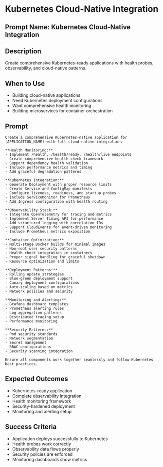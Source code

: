 # Kubernetes Cloud-Native Integration

## Prompt Name: Kubernetes Cloud-Native Integration

## Description
Create comprehensive Kubernetes-ready applications with health probes, observability, and cloud-native patterns.

## When to Use
- Building cloud-native applications
- Need Kubernetes deployment configurations
- Want comprehensive health monitoring
- Building microservices for container orchestration

## Prompt

```
Create a comprehensive Kubernetes-native application for [APPLICATION_NAME] with full cloud-native integration:

**Health Monitoring:**
- Implement /health, /health/ready, /health/live endpoints
- Create comprehensive health check framework
- Support dependency health validation
- Include performance metrics and timing
- Add graceful degradation patterns

**Kubernetes Integration:**
- Generate Deployment with proper resource limits
- Create Service and ConfigMap manifests
- Configure liveness, readiness, and startup probes
- Include ServiceMonitor for Prometheus
- Add Ingress configuration with health routing

**Observability Stack:**
- Integrate OpenTelemetry for tracing and metrics
- Implement Server Timing API for performance
- Add structured logging with correlation IDs
- Support CloudEvents for event-driven monitoring
- Include Prometheus metrics exposition

**Container Optimization:**
- Multi-stage Docker builds for minimal images
- Non-root user security patterns
- Health check integration in containers
- Proper signal handling for graceful shutdown
- Resource optimization and limits

**Deployment Patterns:**
- Rolling update strategies
- Blue-green deployment support
- Canary deployment configurations
- Auto-scaling based on metrics
- Network policies and security

**Monitoring and Alerting:**
- Grafana dashboard templates
- Prometheus alerting rules
- Log aggregation patterns
- Distributed tracing setup
- Performance monitoring

**Security Patterns:**
- Pod security standards
- Network segmentation
- Secret management
- RBAC configurations
- Security scanning integration

Ensure all components work together seamlessly and follow Kubernetes best practices.
```

## Expected Outcomes
- Kubernetes-ready application
- Complete observability integration
- Health monitoring framework
- Security-hardened deployment
- Monitoring and alerting setup

## Success Criteria
- Application deploys successfully to Kubernetes
- Health probes work correctly
- Observability data flows properly
- Security policies are enforced
- Monitoring dashboards show metrics
